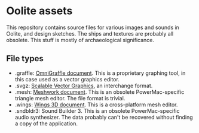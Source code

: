 # Oolite assets
This repository contains source files for various images and sounds in Oolite, and design sketches. The ships and textures are probably all obsolete. This stuff is mostly of archaeological significance.

## File types
* .graffle: [OmniGraffle document](http://www.omnigroup.com/products/omnigraffle/). This is a proprietary graphing tool, in this case used as a vector graphics editor.
* .svgz: [Scalable Vector Graphics](http://en.wikipedia.org/wiki/Scalable_Vector_Graphics), an interchange format.
* .mesh: [Meshwork document](http://www.codenautics.com/meshwork/). This is an obsolete PowerMac-specific triangle mesh editor. The file format is trivial.
* .wings: [Wings 3D document](http://www.wings3d.com). This is a cross-platform mesh editor.
* .sndbldr3: Sound Builder 3. This is an obsolete PowerMac-specific audio synthesizer. The data probably can't be recovered without finding a copy of the application.
